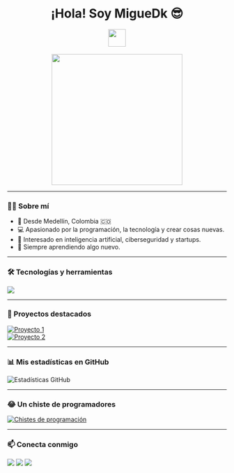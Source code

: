 <!-- Saludo -->
<div align="center">
  <h1>¡Hola! Soy MigueDk 😎</h1>
  <img src="https://media.giphy.com/media/hvRJCLFzcasrR4ia7z/giphy.gif" width="40px">
  <br><br>
  <img src="https://i.imgur.com/dTYwdG1.gif" width="300"/>
</div>

---

<!-- Sobre mí -->
### 👨‍💻 Sobre mí
- 📍 Desde Medellín, Colombia 🇨🇴  
- 💻 Apasionado por la programación, la tecnología y crear cosas nuevas.  
- 🚀 Interesado en inteligencia artificial, ciberseguridad y startups.  
- 🎯 Siempre aprendiendo algo nuevo.  

---

<!-- Habilidades -->
### 🛠️ Tecnologías y herramientas
<div>
  <img src="https://skillicons.dev/icons?i=html,css,js,angular,bootstrap,git,github,python" />
</div>

---

<!-- Proyectos -->
### 🚀 Proyectos destacados
[![Proyecto 1](https://github-readme-stats.vercel.app/api/pin/?username=ABSphreak&repo=RepoEjemplo&theme=radical)](https://github.com/ABSphreak/RepoEjemplo)  
[![Proyecto 2](https://github-readme-stats.vercel.app/api/pin/?username=ABSphreak&repo=OtroRepo&theme=radical)](https://github.com/ABSphreak/OtroRepo)  

---

<!-- Estadísticas -->
### 📊 Mis estadísticas en GitHub
<img src="https://github-readme-stats.vercel.app/api?username=ABSphreak&show_icons=true&theme=tokyonight" alt="Estadísticas GitHub" />

---

<!-- Chiste -->
### 😂 Un chiste de programadores
<a href="https://readme-jokes.vercel.app"><img src="https://readme-jokes.vercel.app/api?lang=es" alt="Chistes de programación"></a>

---

<!-- Contacto -->
### 📫 Conecta conmigo
<a href="https://linkedin.com/in/absphreak"><img src="https://img.shields.io/badge/LinkedIn-%230077B5.svg?&style=flat&logo=linkedin&logoColor=white" /></a>
<a href="https://instagram.com/absphreak"><img src="https://img.shields.io/badge/Instagram-%23E4405F.svg?&style=flat&logo=instagram&logoColor=white" /></a>
<a href="mailto:absphreak@outlook.com"><img src="https://img.shields.io/badge/Correo-%23EA4335.svg?&style=flat&logo=gmail&logoColor=white" /></a>
